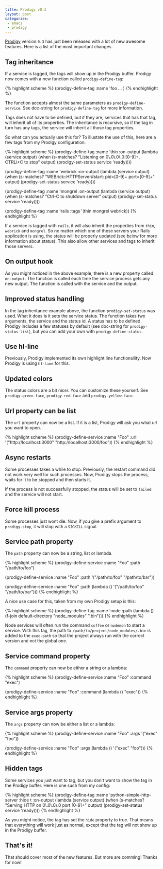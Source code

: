 ```yaml
---
title: Prodigy v0.3
layout: post
categories:
 - emacs
 - prodigy
---
```


[Prodigy](https://github.com/rejeep/prodigy.el) version `0.3` has just
been released with a lot of new awesome features. Here is a list of
the most important changes.

## Tag inheritance

If a service is tagged, the tags will show up in the Prodigy
buffer. Prodigy now comes with a new function called
`prodigy-define-tag`:

{% highlight scheme %}
(prodigy-define-tag
  :name 'foo
  ...
 )
{% endhighlight %}

The function accepts almost the same parameters as
`prodigy-define-service`. See doc-string for `prodigy-define-tag` for
more information.

Tags does not have to be defined, but if they are, services that has
that tag, will inherit all of its properties. The inheritance is
recursive, so if the tag in turn has any tags, the service will
inherit all those tag properties.

So what can you actually use this for? To illustate the use of this,
here are a few tags from my Prodigy configuration.

{% highlight scheme %}
(prodigy-define-tag
  :name 'thin
  :on-output (lambda (service output)
               (when (s-matches? "Listening on 0\\.0\\.0\\.0:[0-9]+, CTRL\\+C to stop" output)
                 (prodigy-set-status service 'ready))))

(prodigy-define-tag
  :name 'webrick
  :on-output (lambda (service output)
               (when (s-matches? "WEBrick::HTTPServer#start: pid=[0-9]+ port=[0-9]+" output)
                 (prodigy-set-status service 'ready))))

(prodigy-define-tag
  :name 'mongrel
  :on-output (lambda (service output)
               (when (s-matches? "Ctrl-C to shutdown server" output)
                 (prodigy-set-status service 'ready))))

(prodigy-define-tag
  :name 'rails
  :tags '(thin mongrel webrick))
{% endhighlight %}

If a service is tagged with `rails`, it will also inherit the
properties from `thin`, `webrick` and `mongrel`. So no matter which
one of these servers your Rails application is using, the status will
be properly updated (see below for more information about
status). This also allow other services and tags to inherit those
servers.

## On output hook

As you might noticed in the above example, there is a new property
called `on-output`. The function is called each time the service
process gets any new output. The function is called with the service
and the output.

## Improved status handling

In the tag inheritance example above, the function
`prodigy-set-status` was used. What it does is it sets the service
status. The function takes two arguments, the service and the status
id. A status has to be defined. Prodigy includes a few statuses by
default (see doc-string for `prodigy-status-list`), but you can add
your own with `prodigy-define-status`.

## Use hl-line

Previously, Prodigy implemented its own highlight line
functionallity. Now Prodigy is using `hl-line` for this.

## Updated colors

The status colors are a bit nicer. You can customize these
yourself. See `prodigy-green-face`, `prodigy-red-face` and
`prodigy-yellow-face`.

## Url property can be list

The `url` property can now be a list. If it is a list, Prodigy will
ask you what url you want to open.

{% highlight scheme %}
(prodigy-define-service
  :name "Foo"
  :url '("http://localhost:3000"
         "http://localhost:3000/foo"))
{% endhighlight %}

## Async restarts

Some processes takes a while to stop. Previously, the restart command
did not work very well for such processes. Now, Prodigy stops the
process, waits for it to be stopped and then starts it.

If the process is not successfully stopped, the status will be set to
`failed` and the service will not start.

## Force kill process

Some processes just wont die. Now, if you give a prefix argument to
`prodigy-stop`, it will stop with a `SIGKILL` signal.

## Service path property

The `path` property can now be a string, list or lambda.

{% highlight scheme %}
(prodigy-define-service
  :name "Foo"
  :path "/path/to/foo")

(prodigy-define-service
  :name "Foo"
  :path '("/path/to/foo" "/path/to/bar"))

(prodigy-define-service
  :name "Foo"
  :path (lambda ()
          '("/path/to/foo" "/path/to/bar")))
{% endhighlight %}

A nice use case for this, taken from my own Prodigy setup is this:

{% highlight scheme %}
(prodigy-define-tag
  :name 'node
  :path (lambda ()
          (f-join default-directory "node_modules" ".bin")))
{% endhighlight %}

Node services will often run the command `coffee` or `nodemon` to
start a service. With this tag, the path to
`/path/to/project/node_modules/.bin` is added to the `exec-path` so
that the project always run with the correct version and not the
global one.

## Service command property

The `command` property can now be either a string or a lambda:

{% highlight scheme %}
(prodigy-define-service
  :name "Foo"
  :command "exec")

(prodigy-define-service
  :name "Foo"
  :command (lambda () "exec"))
{% endhighlight %}

## Service args property

The `args` property can now be either a list or a lambda:

{% highlight scheme %}
(prodigy-define-service
  :name "Foo"
  :args '("exec" "foo"))

(prodigy-define-service
  :name "Foo"
  :args (lambda () '("exec" "foo")))
{% endhighlight %}

## Hidden tags

Some services you just want to tag, but you don't want to show the tag
in the Prodigy buffer. Here is one such from my config:

{% highlight scheme %}
(prodigy-define-tag
  :name 'python-simple-http-server
  :hide t
  :on-output (lambda (service output)
               (when (s-matches? "Serving HTTP on 0\\.0\\.0\\.0 port [0-9]+" output)
                 (prodigy-set-status service 'ready))))
{% endhighlight %}

As you might notice, the tag has set the `hide` property to true. That
means that everything will work just as normal, except that the tag
will not show up in the Prodigy buffer.

## That's it!

That should cover most of the new features. But more are comming!
Thanks for now!
